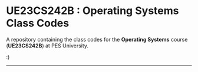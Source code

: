 # UE23CS242B : Operating Systems Class Codes

A repository containing the class codes for the **Operating Systems** course (**UE23CS242B**) at PES University.  

:)

---
